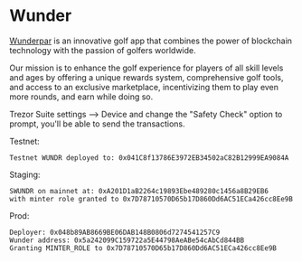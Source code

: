 # Wunder

<a href="https://wunderpar.com/">Wunderpar</a> is an innovative golf app that combines the power of blockchain technology with the passion of golfers worldwide.

Our mission is to enhance the golf experience for players of all skill levels and ages by offering a unique rewards system, comprehensive golf tools, and access to an exclusive marketplace, incentivizing them to play even more rounds, and earn while doing so.

Trezor Suite settings --> Device and change the "Safety Check" option to prompt, you'll be able to send the transactions.

Testnet:

```
Testnet WUNDR deployed to: 0x041C8f13786E3972EB34502aC82B12999EA9084A
```

Staging:

```
SWUNDR on mainnet at: 0xA201D1aB2264c19893Ebe489280c1456a8B29EB6
with minter role granted to 0x7D78710570D65b17D860Dd6AC51ECa426cc8Ee9B
```

Prod:

```
Deployer: 0x048b89AB8669BE06DAB148B0806d7274541257C9
Wunder address: 0x5a242099C159722a5E44798AeABe54cAbCd844BB
Granting MINTER_ROLE to 0x7D78710570D65b17D860Dd6AC51ECa426cc8Ee9B
```
